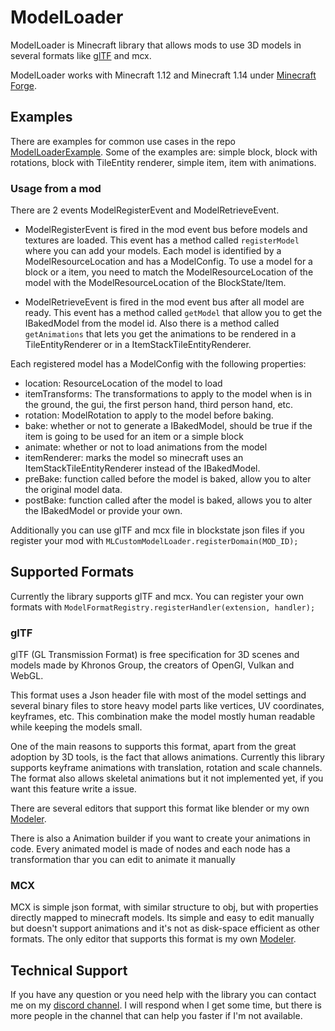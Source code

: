 # ModelLoader

ModelLoader is Minecraft library that allows mods to use 3D 
models in several formats like [glTF](https://www.khronos.org/gltf/)
and mcx.

ModelLoader works with Minecraft 1.12 and Minecraft 1.14 under 
[Minecraft Forge](https://github.com/MinecraftForge/MinecraftForge).

## Examples
There are examples for common use cases in the repo 
[ModelLoaderExample](https://github.com/Magneticraft-Team/ModelLoaderExample).
Some of the examples are: simple block, block with rotations, 
block with TileEntity renderer, simple item, item with animations.

### Usage from a mod
There are 2 events ModelRegisterEvent and ModelRetrieveEvent.

- ModelRegisterEvent is fired in the mod event bus before models 
and textures are loaded. This event has a method called 
`registerModel` where you can add your models. Each model is 
identified by a ModelResourceLocation and has a ModelConfig.
To use a model for a block or a item, you need to match the 
ModelResourceLocation of the model with the ModelResourceLocation
of the BlockState/Item.

- ModelRetrieveEvent is fired in the mod event bus after all 
model are ready. This event has a method called `getModel` that
allow you to get the IBakedModel from the model id. Also there 
is a method called `getAnimations` that lets you get the
animations to be rendered in a TileEntityRenderer or in a 
ItemStackTileEntityRenderer.

Each registered model has a ModelConfig with the following 
properties:

- location: ResourceLocation of the model to load
- itemTransforms: The transformations to apply to the model when
is in the ground, the gui, the first person hand, third person 
hand, etc.
- rotation: ModelRotation to apply to the model before baking.
- bake: whether or not to generate a IBakedModel, should be true
if the item is going to be used for an item or a simple block
- animate: whether or not to load animations from the model
- itemRenderer: marks the model so minecraft uses an 
ItemStackTileEntityRenderer instead of the IBakedModel.
- preBake: function called before the model is baked, 
allow you to alter the original model data.
- postBake: function called after the model is baked,
allows you to alter the IBakedModel or provide your own.

Additionally you can use glTF and mcx file in blockstate json files
if you register your mod with 
`MLCustomModelLoader.registerDomain(MOD_ID);`

## Supported Formats
Currently the library supports glTF and mcx. 
You can register your own formats with 
`ModelFormatRegistry.registerHandler(extension, handler);`

### glTF
glTF (GL Transmission Format) is free specification for 3D scenes 
and models made by Khronos Group, the creators of OpenGl, Vulkan 
and WebGL. 

This format uses a Json header file with most of the model settings 
and several binary files to store heavy model parts like vertices, 
UV coordinates, keyframes, etc. This combination make the model
mostly human readable while keeping the models small.

One of the main reasons to supports this format, apart from 
the great adoption by 3D tools, is the fact that allows animations.
Currently this library supports keyframe animations with translation,
rotation and scale channels. The format also allows skeletal 
animations but it not implemented yet, if you want this feature 
write a issue.

There are several editors that support this format like blender 
or my own [Modeler](https://github.com/cout970/Modeler).

There is also a Animation builder if you want to create your 
animations in code. Every animated model is made of nodes and 
each node has a transformation thar you can edit to animate 
it manually 

### MCX
MCX is simple json format, with similar structure to obj, but 
with properties directly mapped to minecraft models. Its simple 
and easy to edit manually but doesn't support animations and it's 
not as disk-space efficient as other formats. The only editor that
supports this format is my own 
[Modeler](https://github.com/cout970/Modeler).

## Technical Support
If you have any question or you need help with the library you can
contact me on my [discord channel](https://discord.gg/zzEhXWD).
I will respond when I get some time, but there is more people in the 
channel that can help you faster if I'm not available.
 
  
